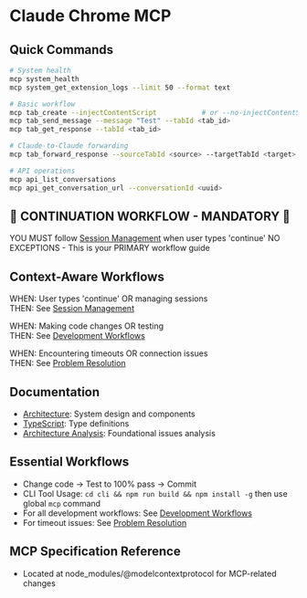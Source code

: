 # Claude Chrome MCP

## Quick Commands
```bash
# System health
mcp system_health
mcp system_get_extension_logs --limit 50 --format text

# Basic workflow
mcp tab_create --injectContentScript           # or --no-injectContentScript
mcp tab_send_message --message "Test" --tabId <tab_id>
mcp tab_get_response --tabId <tab_id>

# Claude-to-Claude forwarding
mcp tab_forward_response --sourceTabId <source> --targetTabId <target>

# API operations
mcp api_list_conversations
mcp api_get_conversation_url --conversationId <uuid>
```

## 🚨 CONTINUATION WORKFLOW - MANDATORY 🚨
YOU MUST follow [Session Management](claude/session-management.md) when user types 'continue'
NO EXCEPTIONS - This is your PRIMARY workflow guide

## Context-Aware Workflows

WHEN: User types 'continue' OR managing sessions  
THEN: See [Session Management](claude/session-management.md)

WHEN: Making code changes OR testing  
THEN: See [Development Workflows](claude/development-workflows.md)

WHEN: Encountering timeouts OR connection issues  
THEN: See [Problem Resolution](claude/problem-resolution.md)

## Documentation
- [Architecture](docs/ARCHITECTURE.md): System design and components
- [TypeScript](docs/TYPESCRIPT.md): Type definitions  
- [Architecture Analysis](docs/ARCHITECTURE-ANALYSIS.md): Foundational issues analysis

## Essential Workflows
- Change code → Test to 100% pass → Commit 
- CLI Tool Usage: `cd cli && npm run build && npm install -g` then use global `mcp` command
- For all development workflows: See [Development Workflows](claude/development-workflows.md)
- For timeout issues: See [Problem Resolution](claude/problem-resolution.md)

## MCP Specification Reference
- Located at node_modules/@modelcontextprotocol for MCP-related changes
